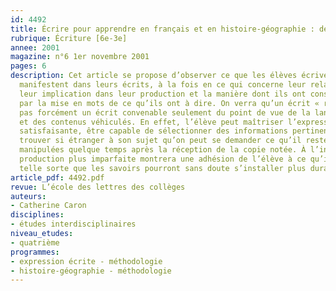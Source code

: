 ```yaml
---
id: 4492
title: Écrire pour apprendre en français et en histoire-géographie : des copies d’élèves
rubrique: Écriture [6e-3e] 
annee: 2001
magazine: n°6 1er novembre 2001
pages: 6
description: Cet article se propose d’observer ce que les élèves écrivent et ce qu’ils
  manifestent dans leurs écrits, à la fois en ce qui concerne leur relation à l’écriture,
  leur implication dans leur production et la manière dont ils ont construit du savoir
  par la mise en mots de ce qu’ils ont à dire. On verra qu’un écrit « réussi » n’est
  pas forcément un écrit convenable seulement du point de vue de la langue utilisée
  et des contenus véhiculés. En effet, l’élève peut maîtriser l’expression de façon
  satisfaisante, être capable de sélectionner des informations pertinentes, mais se
  trouver si étranger à son sujet qu’on peut se demander ce qu’il restera des connaissances
  manipulées quelque temps après la réception de la copie notée. À l’inverse, une
  production plus imparfaite montrera une adhésion de l’élève à ce qu’il écrit, de
  telle sorte que les savoirs pourront sans doute s’installer plus durablement.
article_pdf: 4492.pdf
revue: L’école des lettres des collèges
auteurs:
- Catherine Caron
disciplines:
- études interdisciplinaires
niveau_etudes:
- quatrième
programmes:
- expression écrite - méthodologie
- histoire-géographie - méthodologie
---
```

